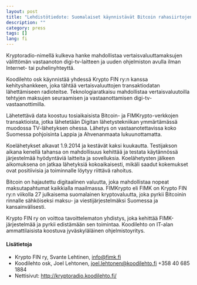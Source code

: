 ```yaml
---
layout: post
title: "Lehdistötiedote: Suomalaiset käynnistävät Bitcoin rahasiirtojen lähetyksen"
description: ""
category: press
tags: []
lang: fi
---
```


Kryptoradio-nimellä kulkeva hanke mahdollistaa
vertaisvaluuttamaksujen välittömän vastaanoton digi-tv-laitteen ja
uuden ohjelmiston avulla ilman Internet- tai puhelinyhteyttä.

Koodilehto osk käynnistää yhdessä Krypto FIN ry:n kanssa
kehityshankkeen, joka tähtää vertaisvaluuttojen transaktiodatan
lähettämiseen radioteitse. Teknologiaratkaisu mahdollistaa
vertaisvaluutoilla tehtyjen maksujen seuraamisen ja vastaanottamisen
digi-tv-vastaanottimilla.

Lähetettävä data koostuu tosiaikaisista Bitcoin- ja
FIMKrypto-verkkojen transaktioista, jotka lähetetään Digitan
lähetystekniikan ymmärtämässä muodossa TV-lähetyksen ohessa. Lähetys
on vastaanotettavissa koko Suomessa pohjoisinta Lappia ja Ahvenanmaata
lukuunottamatta.

Koelähetykset alkavat 1.9.2014 ja kestävät kaksi
kuukautta. Testijakson aikana kenellä tahansa on mahdollisuus kehittää
ja testata käytännössä järjestelmää hyödyntäviä laitteita ja
sovelluksia. Koelähetysten jälkeen aikomuksena on jatkaa lähetyksiä
kokoaikaisesti, mikäli saadut kokemukset ovat positiivisia ja
toiminnalle löytyy riittävä rahoitus.

Bitcoin on hajautettu digitaalinen valuutta, joka mahdollistaa
nopeat maksutapahtumat kaikkialla maailmassa. FIMKrypto eli FIMK on
Krypto FIN ry:n viikolla 27 julkaisema suomalainen kryptovaluutta,
joka pyrkii Bitcoinin rinnalle sähköiseksi maksu- ja
viestijärjestelmäksi Suomessa ja kansainvälisesti.

Krypto FIN ry on voittoa tavoittelematon yhdistys, joka kehittää
FIMK-järjestelmää ja pyrkii edistämään sen toimintaa. Koodilehto on
IT-alan ammattilaisista koostuva jyväskyläläinen ohjelmistoyritys.

#### Lisätietoja

* Krypto FIN ry, Svante Lehtinen, info@fimk.fi
* Koodilehto osk, Joel Lehtonen, joel.lehtonen@koodilehto.fi +358 40 685 1884
* Nettisivut: http://kryptoradio.koodilehto.fi/

